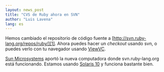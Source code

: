 ```yaml
---
layout: news_post
title: "CVS de Ruby ahora en SVN"
author: "Luis Lavena"
lang: es
---
```


Hemos cambiado el repositorio de código fuente a
[http://svn.ruby-lang.org/repos/ruby/][1]. Ahora puedes hacer un
*checkout* usando svn, o puedes verlo con tu navegador usando
[ViewVC][2].

[Sun Microsystems][3] aportó la nueva computadora donde
svn.ruby-lang.org está funcionando. Estamos usando [Solaris 10][4] y
funciona bastante bien.



[1]: http://svn.ruby-lang.org/repos/ruby/ 
[2]: http://svn.ruby-lang.org/cgi-bin/viewvc.cgi?root=ruby 
[3]: http://www.sun.com 
[4]: http://www.sun.com/software/solaris/ 

